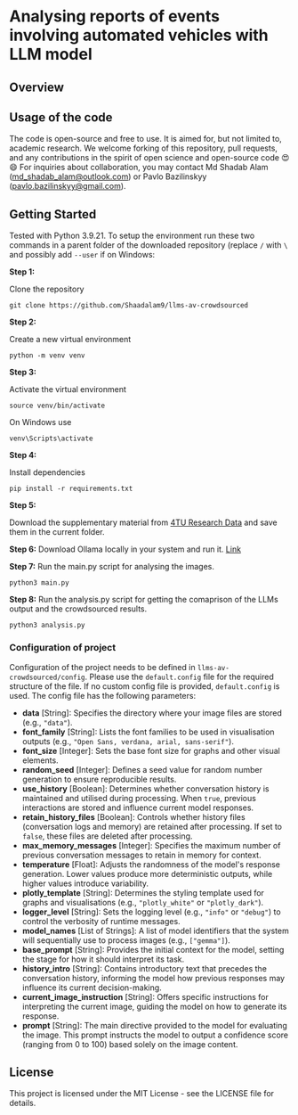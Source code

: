 # Analysing reports of events involving automated vehicles with LLM model


## Overview

## Usage of the code
The code is open-source and free to use. It is aimed for, but not limited to, academic research. We welcome forking of this repository, pull requests, and any contributions in the spirit of open science and open-source code 😍😄 For inquiries about collaboration, you may contact Md Shadab Alam (md_shadab_alam@outlook.com) or Pavlo Bazilinskyy (pavlo.bazilinskyy@gmail.com).

## Getting Started
Tested with Python 3.9.21. To setup the environment run these two commands in a parent folder of the downloaded repository (replace `/` with `\` and possibly add `--user` if on Windows:

**Step 1:**

Clone the repository
```command line
git clone https://github.com/Shaadalam9/llms-av-crowdsourced
```

**Step 2:**

Create a new virtual environment
```command line
python -m venv venv
```

**Step 3:**

Activate the virtual environment
```command line
source venv/bin/activate
```

On Windows use
```command line
venv\Scripts\activate
```

**Step 4:**

Install dependencies
```command line
pip install -r requirements.txt
```

**Step 5:**

Download the supplementary material from [4TU Research Data](https://doi.org/10.4121/ef03b8d5-a25d-4a83-a371-1c0a11c368d3) and save them in the current folder.

**Step 6:**
Download Ollama locally in your system and run it. [Link](https://ollama.com/)

**Step 7:**
Run the main.py script for analysing the images.
```command line
python3 main.py
```

**Step 8:**
Run the analysis.py script for getting the comaprison of the LLMs output and the crowdsourced results.
```command line
python3 analysis.py
```


### Configuration of project
Configuration of the project needs to be defined in `llms-av-crowdsourced/config`. Please use the `default.config` file for the required structure of the file. If no custom config file is provided, `default.config` is used. The config file has the following parameters:
- **data** [String]: Specifies the directory where your image files are stored (e.g., `"data"`).
- **font_family** [String]: Lists the font families to be used in visualisation outputs (e.g., `"Open Sans, verdana, arial, sans-serif"`).
- **font_size** [Integer]: Sets the base font size for graphs and other visual elements.
- **random_seed** [Integer]: Defines a seed value for random number generation to ensure reproducible results.
- **use_history** [Boolean]: Determines whether conversation history is maintained and utilised during processing. When `true`, previous interactions are stored and influence current model responses.
- **retain_history_files** [Boolean]: Controls whether history files (conversation logs and memory) are retained after processing. If set to `false`, these files are deleted after processing.
- **max_memory_messages** [Integer]: Specifies the maximum number of previous conversation messages to retain in memory for context.
- **temperature** [Float]: Adjusts the randomness of the model's response generation. Lower values produce more deterministic outputs, while higher values introduce variability.
- **plotly_template** [String]: Determines the styling template used for graphs and visualisations (e.g., `"plotly_white"` or `"plotly_dark"`).
- **logger_level** [String]: Sets the logging level (e.g., `"info"` or `"debug"`) to control the verbosity of runtime messages.
- **model_names** [List of Strings]: A list of model identifiers that the system will sequentially use to process images (e.g., `["gemma"]`).
- **base_prompt** [String]: Provides the initial context for the model, setting the stage for how it should interpret its task.
- **history_intro** [String]: Contains introductory text that precedes the conversation history, informing the model how previous responses may influence its current decision-making.
- **current_image_instruction** [String]: Offers specific instructions for interpreting the current image, guiding the model on how to generate its response.
- **prompt** [String]: The main directive provided to the model for evaluating the image. This prompt instructs the model to output a confidence score (ranging from 0 to 100) based solely on the image content.


## License
This project is licensed under the MIT License - see the LICENSE file for details.